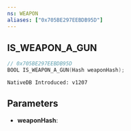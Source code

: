 ```yaml
---
ns: WEAPON
aliases: ["0x705BE297EEBDB95D"]
---
```

## IS_WEAPON_A_GUN

```c
// 0x705BE297EEBDB95D
BOOL IS_WEAPON_A_GUN(Hash weaponHash);
```

```
NativeDB Introduced: v1207
```

## Parameters
* **weaponHash**:
